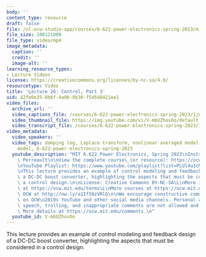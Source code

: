 ```yaml
---
body: ''
content_type: resource
draft: false
file: /ol-ocw-studio-app/courses/6-622-power-electronics-spring-2023/mit6_622s23_lecture_26_360p_16_9.mp4
file_size: 108121009
file_type: video/mp4
image_metadata:
  caption: ''
  credit: ''
  image-alt: ''
learning_resource_types:
- Lecture Videos
license: https://creativecommons.org/licenses/by-nc-sa/4.0/
resourcetype: Video
title: 'Lecture 26: Control, Part 3'
uid: 42fe0e35-8b6f-4a9b-9b30-f545d8421ee1
video_files:
  archive_url: ''
  video_captions_file: /courses/6-622-power-electronics-spring-2023/1jnDIb0W9RPiPdDxdsPIKPrIote-gdS1U_transcript.webvtt
  video_thumbnail_file: https://img.youtube.com/vi/V-mbUZhovOo/default.jpg
  video_transcript_file: /courses/6-622-power-electronics-spring-2023/1jnDIb0W9RPiPdDxdsPIKPrIote-gdS1U_transcript.pdf
video_metadata:
  video_speakers: ''
  video_tags: damping leg, Laplace transform, nonlinear averaged model, LTI linearized
    model, 6-622-power-electronics-spring-2023
  youtube_description: "MIT 6.622 Power Electronics, Spring 2023\nInstructor: David\
    \ Perreault\n\nView the complete course\_(or resource): https://ocw.mit.edu/courses/6-622-power-electronics-spring-2023/\L\
    \nYouTube Playlist: https://www.youtube.com/playlist?list=PLUl4u3cNGP62UTc77mJoubhDELSC8lfR0\n\
    \nThis lecture provides an example of control modeling and feedback design of\
    \ a DC-DC boost converter, highlighting the aspects that must be considered in\
    \ a control design.\n\nLicense: Creative Commons BY-NC-SA\L\nMore information\
    \ at https://ocw.mit.edu/terms\L\nMore courses at https://ocw.mit.edu\n\nSupport\
    \ OCW at http://ow.ly/a1If50zVRlQ\n\nWe encourage constructive comments and discussion\
    \ on OCW\u2019s YouTube and other social media channels. Personal attacks, hate\
    \ speech, trolling, and inappropriate comments are not allowed and may be removed.\
    \ More details at https://ocw.mit.edu/comments.\n"
  youtube_id: V-mbUZhovOo
---
```

This lecture provides an example of control modeling and feedback design of a DC-DC boost converter, highlighting the aspects that must be considered in a control design.